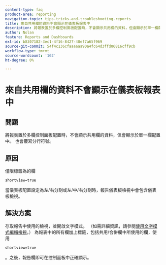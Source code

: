 ```yaml
---
content-type: faq
product-area: reporting
navigation-topic: tips-tricks-and-troubleshooting-reports
title: 來自共用欄的資料不會顯示在儀表板報表中
description: 將報表置於多欄控制面板配置時，不會顯示共用欄的資料，但會顯示於單一欄配置中。 也會覆寫分行符號。
author: Nolan
feature: Reports and Dashboards
exl-id: b8307182-3ec1-4f16-8427-48ef7a65f969
source-git-commit: 54f4c136cfaaaaaa90a4fc64d3ffd06816cff9cb
workflow-type: tm+mt
source-wordcount: '162'
ht-degree: 0%

---
```


# 來自共用欄的資料不會顯示在儀表板報表中

## 問題

將報表置於多欄控制面板配置時，不會顯示共用欄的資料，但會顯示於單一欄配置中。 也會覆寫分行符號。

## 原因

僅限標籤為的欄

```
shortview=true
```

當儀表板配置設定為左/右分割或左/中/右分割時，報告儀表板檢視中會包含儀表板檢視。

## 解決方案

存取報告中使用的檢視，並開啟文字模式。 （如需詳細資訊，請參閱[使用文字模式編輯檢視](../../../reports-and-dashboards/reports/text-mode/edit-text-mode-in-view.md)。） 為報表中的所有欄加上標籤，包括共用/合併欄中所使用的欄，使用

```
shortview=true
```

。之後，報告欄即可在控制面板中正確顯示。
